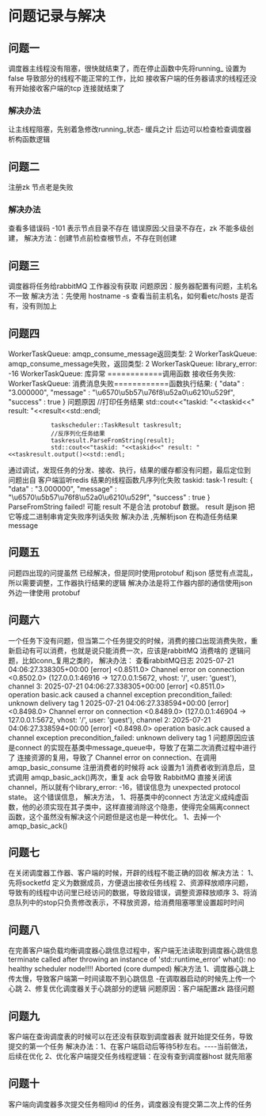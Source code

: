 # 问题记录与解决

## 问题一
调度器主线程没有阻塞，很快就结束了，而在停止函数中先将running_ 设置为false 导致部分的线程不能正常的工作，比如
接收客户端的任务器请求的线程还没有开始接收客户端的tcp 连接就结束了
### 解决办法
让主线程阻塞，先别着急修改running_状态- 缓兵之计 后边可以检查检查调度器析构函数逻辑

## 问题二
注册zk 节点老是失败
### 解决办法
查看多错误码 -101 表示节点目录不存在
错误原因:父目录不存在，zk 不能多级创建，
解决方法：创建节点前检查根节点，不存在则创建

## 问题三
调度器将任务给rabbitMQ 工作器没有获取
问题原因：服务器配置有问题，主机名不一致
解决方法：先使用 hostname -s 查看当前主机名，如何看etc/hosts 是否有，没有则加上
## 问题四
WorkerTaskQueue: amqp_consume_message返回类型: 2
WorkerTaskQueue: amqp_consume_message失败，返回类型: 2
WorkerTaskQueue: library_error: -16
WorkerTaskQueue: 库异常
============调用函数
接收任务失败: WorkerTaskQueue: 消费消息失败============函数执行结果: {
        "data" : "3.000000",
        "message" : "\u6570\u5b57\u76f8\u52a0\u6210\u529f",
        "success" : true
}
问题原因
                //打印任务结果
                std::cout<<"taskid: "<<taskid<<" result: "<<result<<std::endl;

                taskscheduler::TaskResult taskresult;
                //反序列化任务结果
                taskresult.ParseFromString(result);
                std::cout<<"taskid: "<<taskid<<" result: "<<taskresult.output()<<std::endl;
通过调试，发现任务的分发、接收、执行，结果的缓存都没有问题，最后定位到 问题出自 客户端监听redis 结果的线程函数凡序列化失败
taskid: task-1 result: {
        "data" : "3.000000",
        "message" : "\u6570\u5b57\u76f8\u52a0\u6210\u529f",
        "success" : true
}
ParseFromString failed! 可能 result 不是合法 protobuf 数据。   result 是json 把它等成二进制串肯定失败序列话失败
解决办法 ,先解析json 在构造任务结果message 

## 问题五
问题四出现的问提虽然 已经解决，但是同时使用protobuf 和json 感觉有点混乱，所以需要调整，工作器执行结果的逻辑
解决办法是将工作器内部的通信使用json 外边一律使用 protobuf

## 问题六
一个任务下没有问题，但当第二个任务提交的时候，消费的接口出现消费失败，重新启动有可以消费，也就是说只能消费一次，应该是rabbitMQ 消费啥的
逻辑问题，比如conn_复用之类的，
解决办法：
查看rabbitMQ日志
2025-07-21 04:06:27.338305+00:00 [error] <0.8511.0> Channel error on connection <0.8502.0> (127.0.0.1:46916 -> 127.0.0.1:5672, vhost: '/', user: 'guest'), channel 3:
2025-07-21 04:06:27.338305+00:00 [error] <0.8511.0> operation basic.ack caused a channel exception precondition_failed: unknown delivery tag 1
2025-07-21 04:06:27.338594+00:00 [error] <0.8498.0> Channel error on connection <0.8489.0> (127.0.0.1:46904 -> 127.0.0.1:5672, vhost: '/', user: 'guest'), channel 2:
2025-07-21 04:06:27.338594+00:00 [error] <0.8498.0> operation basic.ack caused a channel exception precondition_failed: unknown delivery tag 1
问题原因应该是connect 的实现在基类中message_queue中，导致了在第二次消费过程中进行了 连接资源的复用，导致了 Channel error on connection、在调用amqp_basic_consume 注册消费者的时候将 ack 设置为1 消费者收到消息后，显式调用 amqp_basic_ack()两次，重复 ack 会导致 RabbitMQ 直接关闭该 channel，所以就有个library_error: -16，错误信息为 unexpected protocol state。 这个错误信息，
解决方法，
1、将基类中的connect 方法定义成纯虚函数，他的必须实现在其子类中，这样直接消除这个隐患，使得完全隔离connect 函数，这个虽然没有解决这个问题但是这也是一种优化。
1、去掉一个amqp_basic_ack()
## 问题七
在关闭调度器工作器、客户端的时候，开辟的线程不能正确的回收
解决方法：
1、先将socketfd 定义为数据成员，方便退出接收任务线程
2、资源释放顺序问题，导致有的线程中访问里已经访问的数据，导致段错误，调整资源释放顺序
3、将消息队列中的stop只负责修改表示，不释放资源，给消费阻塞哪里设置超时时间

## 问题八
在完善客户端负载均衡调度器心跳信息过程中，客户端无法读取到调度器心跳信息
terminate called after throwing an instance of 'std::runtime_error'
  what():  no healthy scheduler node!!!!
Aborted (core dumped)
解决方法
1、调度器心跳上传太慢，导致客户端第一时间读取不到心跳信息 -在调取器启动的时候先上传一个心跳
2、修复优化调度器关于心跳部分的逻辑
问题原因：客户端配置zk 路径问题

## 问题九
客户端在查询调度表的时候可以在还没有获取到调度器表 就开始提交任务，导致提交的第一个任务
解决办法：1、在客户端启动后等待5秒左右。----当前做法，后续在优化 
        2、优化客户端提交任务线程逻辑：在没有查到调度器host 就先阻塞
        
## 问题十
客户端向调度器多次提交任务相同id 的任务，调度器没有提交第二次上传的任务



